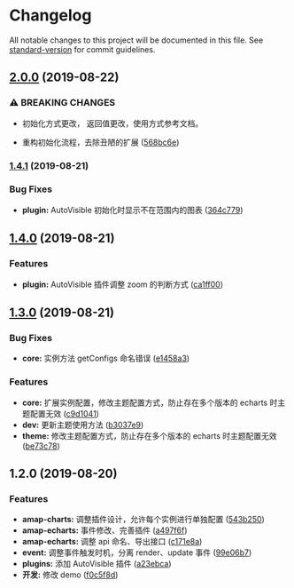 # Changelog

All notable changes to this project will be documented in this file. See [standard-version](https://github.com/conventional-changelog/standard-version) for commit guidelines.

## [2.0.0](https://github.com/liuweiGL/amap-echarts/compare/v1.4.1...v2.0.0) (2019-08-22)


### ⚠ BREAKING CHANGES

* 初始化方式更改， 返回值更改，使用方式参考文档。

* 重构初始化流程，去除丑陋的扩展 ([568bc6e](https://github.com/liuweiGL/amap-echarts/commit/568bc6e))

### [1.4.1](https://github.com/liuweiGL/amap-echarts/compare/v1.4.0...v1.4.1) (2019-08-21)


### Bug Fixes

* **plugin:** AutoVisible 初始化时显示不在范围内的图表 ([364c779](https://github.com/liuweiGL/amap-echarts/commit/364c779))

## [1.4.0](https://github.com/liuweiGL/amap-echarts/compare/v1.3.0...v1.4.0) (2019-08-21)


### Features

* **plugin:** AutoVisible 插件调整 zoom 的判断方式 ([ca1ff00](https://github.com/liuweiGL/amap-echarts/commit/ca1ff00))

## [1.3.0](https://github.com/liuweiGL/amap-echarts/compare/v1.2.0...v1.3.0) (2019-08-21)


### Bug Fixes

* **core:** 实例方法 getConfigs 命名错误 ([e1458a3](https://github.com/liuweiGL/amap-echarts/commit/e1458a3))


### Features

* **core:** 扩展实例配置，修改主题配置方式，防止存在多个版本的 echarts 时主题配置无效 ([c9d1041](https://github.com/liuweiGL/amap-echarts/commit/c9d1041))
* **dev:** 更新主题使用方法 ([b3037e9](https://github.com/liuweiGL/amap-echarts/commit/b3037e9))
* **theme:** 修改主题配置方式，防止存在多个版本的 echarts 时主题配置无效 ([be73c78](https://github.com/liuweiGL/amap-echarts/commit/be73c78))

## 1.2.0 (2019-08-20)


### Features

* **amap-charts:** 调整插件设计，允许每个实例进行单独配置 ([543b250](https://github.com/liuweiGL/amap-echarts/commit/543b250))
* **amap-echarts:** 事件修改、完善插件 ([a497f6f](https://github.com/liuweiGL/amap-echarts/commit/a497f6f))
* **amap-echarts:** 调整 api 命名、导出接口 ([c171e8a](https://github.com/liuweiGL/amap-echarts/commit/c171e8a))
* **event:** 调整事件触发时机，分离 render、update 事件 ([99e06b7](https://github.com/liuweiGL/amap-echarts/commit/99e06b7))
* **plugins:** 添加 AutoVisible 插件 ([a23ebca](https://github.com/liuweiGL/amap-echarts/commit/a23ebca))
* **开发:** 修改 demo ([f0c5f8d](https://github.com/liuweiGL/amap-echarts/commit/f0c5f8d))

